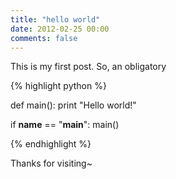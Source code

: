 ```yaml
---
title: "hello world"
date: 2012-02-25 00:00
comments: false
---
```



This is my first post. So, an obligatory

{% highlight python %}

def main():
  print "Hello world!"

if __name__ == "__main__":
  main()

{% endhighlight %}

Thanks for visiting~
